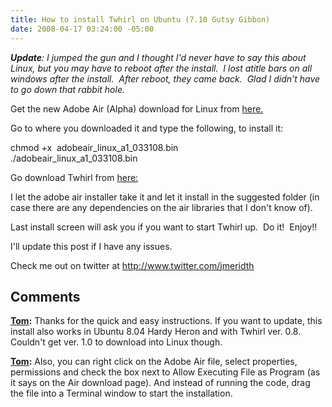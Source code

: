 ```yaml
---
title: How to install Twhirl on Ubuntu (7.10 Gutsy Gibbon)
date: 2008-04-17 03:24:00 -05:00
---
```


_**Update**: I jumped the gun and I thought I'd never have to say this about Linux, but you may have to reboot after the install.  I lost atitle bars on all windows after the install.  After reboot, they came back.  Glad I didn't have to go down that rabbit hole._

Get the new Adobe Air (Alpha) download for Linux from [here.](http://labs.adobe.com/technologies/air/)

Go to where you downloaded it and type the following, to install it:

chmod +x  adobeair_linux_a1_033108.bin  
./adobeair_linux_a1_033108.bin

Go download Twhirl from [here:](http://www.twhirl.org/project/twhirl)

I let the adobe air installer take it and let it install in the suggested folder (in case there are any dependencies on the air libraries that I don't know of).

Last install screen will ask you if you want to start Twhirl up.  Do it!  Enjoy!!  
  
I'll update this post if I have any issues.

Check me out on twitter at <http://www.twitter.com/jmeridth>

## Comments

**[Tom](#225 "2008-05-06 01:59:08"):** Thanks for the quick and easy instructions. If you want to update, this install also works in Ubuntu 8.04 Hardy Heron and with Twhirl ver. 0.8. Couldn't get ver. 1.0 to download into Linux though.

**[Tom](#226 "2008-05-06 02:02:26"):** Also, you can right click on the Adobe Air file, select properties, permissions and check the box next to Allow Executing File as Program (as it says on the Air download page). And instead of running the code, drag the file into a Terminal window to start the installation.
